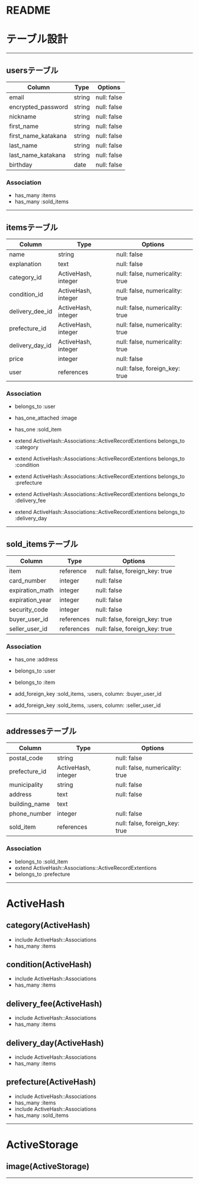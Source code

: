 # README

# テーブル設計
***
## usersテーブル
 
| Column              | Type    | Options     |
| ------------------- | ------- | ----------- |
| email               | string  | null: false |
| encrypted_password  | string  | null: false |
| nickname            | string  | null: false |
| first_name          | string  | null: false |
| first_name_katakana | string  | null: false |
| last_name           | string  | null: false |
| last_name_katakana  | string  | null: false |
| birthday            | date    | null: false |

### Association

- has_many :items
- has_many :sold_items
***
## itemsテーブル

| Column             | Type                | Options                         |
| ------------------ | ------------------- | ------------------------------- |
| name               | string              | null: false                     |
| explanation        | text                | null: false                     |
| category_id        | ActiveHash, integer | null: false, numericality: true |
| condition_id       | ActiveHash, integer | null: false, numericality: true |
| delivery_dee_id    | ActiveHash, integer | null: false, numericality: true |
| prefecture_id      | ActiveHash, integer | null: false, numericality: true |
| delivery_day_id    | ActiveHash, integer | null: false, numericality: true |
| price              | integer             | null: false                     |
| user               | references          | null: false, foreign_key: true  |

### Association
- belongs_to       :user
- has_one_attached :image
- has_one          :sold_item

- extend ActiveHash::Associations::ActiveRecordExtentions
  belongs_to :category
- extend ActiveHash::Associations::ActiveRecordExtentions
  belongs_to :condition 
- extend ActiveHash::Associations::ActiveRecordExtentions
  belongs_to :prefecture
- extend ActiveHash::Associations::ActiveRecordExtentions
  belongs_to :delivery_fee 
- extend ActiveHash::Associations::ActiveRecordExtentions
  belongs_to :delivery_day
***
## sold_itemsテーブル

| Column          | Type                | Options                         |
| --------------- | ------------------- | ------------------------------- |
| item            | reference           | null: false, foreign_key: true  |
| card_number     | integer             | null: false                     |
| expiration_math | integer             | null: false                     |
| expiration_year | integer             | null: false                     |
| security_code   | integer             | null: false                     |
| buyer_user_id   | references          | null: false, foreign_key: true  |
| seller_user_id  | references          | null: false, foreign_key: true  |

### Association

- has_one :address
- belongs_to :user
- belongs_to :item

- add_foreign_key :sold_items, :users, column: :buyer_user_id
- add_foreign_key :sold_items, :users, column: :seller_user_id
***
## addressesテーブル
| Column        | Type                | Options                         |
| ------------- | ------------------- | ------------------------------- |
| postal_code   | string              | null: false                     |
| prefecture_id | ActiveHash, integer | null: false, numericality: true |
| municipality  | string              | null: false                     |
| address       | text                | null: false                     |
| building_name | text                |                                 |
| phone_number  | integer             | null: false                     |
| sold_item     | references          | null: false, foreign_key: true  |

### Association

- belongs_to :sold_item
- extend ActiveHash::Associations::ActiveRecordExtentions
- belongs_to :prefecture
***
# ActiveHash

## category(ActiveHash)
- include ActiveHash::Associations
- has_many :items
## condition(ActiveHash)
- include ActiveHash::Associations
- has_many :items
## delivery_fee(ActiveHash)
- include ActiveHash::Associations
- has_many :items
## delivery_day(ActiveHash)
- include ActiveHash::Associations
- has_many :items
## prefecture(ActiveHash)
- include ActiveHash::Associations
- has_many :items
- include ActiveHash::Associations
- has_many :sold_items
***
# ActiveStorage

## image(ActiveStorage)
***